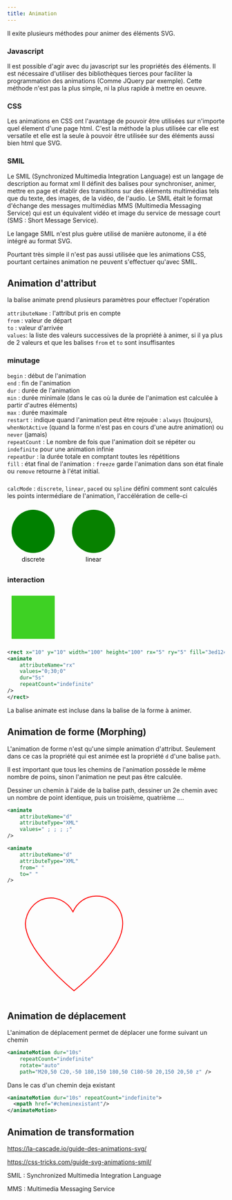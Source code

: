 ```yaml
---
title: Animation
---
```


Il exite plusieurs méthodes pour animer des éléments SVG.

### Javascript

Il est possible d'agir avec du javascript sur les propriétés des éléments. Il est nécessaire d'utiliser des bibliothèques tierces pour faciliter la programmation des animations (Comme JQuery par exemple). Cette méthode n'est pas la plus simple, ni la plus rapide à mettre en oeuvre.

### CSS

Les animations en CSS ont l'avantage de pouvoir être utilisées sur n'importe quel élement d'une page html. C'est la méthode la plus utilisée car elle est versatile et elle est la seule à pouvoir être utilisée sur des éléments aussi bien html que SVG.

### SMIL

Le SMIL (Synchronized Multimedia Integration Language) est un langage de description au format xml Il définit des balises pour synchroniser, animer, mettre en page et établir des transitions sur des éléments multimédias tels que du texte, des images, de la vidéo, de l'audio. Le SMIL était le format d'échange des messages multimédias MMS (Multimedia Messaging Service) qui est un équivalent vidéo et image du service de message court (SMS : Short Message Service).

Le langage SMIL n'est plus guère utilisé de manière autonome, il a été intégré au format SVG.

Pourtant très simple il n'est pas aussi utilisée que les animations CSS, pourtant certaines animation ne peuvent s'effectuer qu'avec SMIL.


## Animation d'attribut

la balise animate prend plusieurs paramètres pour effectuer l'opération

`attributeName` : l'attribut pris en compte\
`from` : valeur de départ\
`to` : valeur d'arrivée\
`values`: la liste des valeurs successives de la propriété à animer, si il ya plus de 2 valeurs et que les balises `from` et `to` sont insuffisantes

### minutage
`begin` : début de l'animation\
`end` : fin de l'animation\
`dur` : durée de l'animation\
`min` : durée minimale (dans le cas où la durée de l'animation est calculée à partir d'autres éléments)\
`max` : durée maximale\
`restart` : indique quand l'animation peut être rejouée : `always` (toujours), `whenNotActive` (quand la forme n'est pas en cours d'une autre animation) ou `never` (jamais)\
`repeatCount` : Le nombre de fois que l'animation doit se répéter ou `indefinite` pour une animation infinie\
`repeatDur` : la durée totale en comptant toutes les répétitions\
`fill` : état final de l'animation : `freeze` garde l'animation dans son état finale ou `remove` retourne à l'état initial.

###
`calcMode` :  `discrete`, `linear`, `paced` ou `spline` défini comment sont calculés les points intermédiare de l'animation, l'accélération de celle-ci

<svg xmlns="http://www.w3.org/2000/svg" version="1.1" width="340px" height="140px">
<circle r="50" cx="60" cy="60" fill="red">
<animate
    attributeName="fill"
    values="green;orange;red;green"
    dur="10s"
    calcMode="discrete"
    repeatCount="indefinite"
/>
</circle>
<text x="60" y="130" text-anchor="middle">discrete</text>
<circle r="50" cx="200" cy="60" fill="red">
<animate
    attributeName="fill"
    values="green;orange;red;green"
    dur="10s"
    calcMode="linear"
    repeatCount="indefinite"
/>
</circle>
<text x="200" y="130" text-anchor="middle">linear</text>
</svg>

### interaction


<svg xmlns="http://www.w3.org/2000/svg" version="1.1" width="120px" height="120px">
<rect x="10" y="10" width="100" height="100" fill="#3ed124">
    <animate attributeName="rx" values="0;30;0" dur="5s" repeatCount="indefinite"
    onplaying="console.log('pmaying')"
    onprogress="console.log('p')"
    ontimeupdate="console.log('d')"
    onplay="console.log('c')"
     onbegin="console.log('begin')"
      onend="console.log('end')"
       onrepeat="console.log('repeat')"
    />
</rect>
</svg>

```svg
<rect x="10" y="10" width="100" height="100" rx="5" ry="5" fill="3ed124">
<animate
    attributeName="rx"
    values="0;30;0"
    dur="5s"
    repeatCount="indefinite"
/>
</rect>
```

La balise animate est incluse dans la balise de la forme à animer.


## Animation de forme (Morphing)

L'animation de forme n'est qu'une simple animation d'attribut. Seulement dans ce cas la propriété qui est animée est la propriété `d` d'une balise `path`.

Il est important que tous les chemins de l'animation possède le même nombre de poins, sinon l'animation ne peut pas être calculée.

Dessiner un chemin à l'aide de la balise path, dessiner un 2e chemin avec un nombre de point identique, puis un troisième, quatrième ....

```svg
<animate
    attributeName="d"
    attributeType="XML"
    values=" ; ; ; ;"
/>
```

```svg
<animate
    attributeName="d"
    attributeType="XML"
    from=" "
    to=" "
/>
```

<svg xmlns="http://www.w3.org/2000/svg" version="1.1" width="500px" height="250px" viewBox="0 0 500 250">
<path id="p1"
    d="M 100 100"
    stroke="red" fill="none"
    stroke-width="2" >
<animate xlink:href="#p1"
    attributeName="d"
    attributeType="XML"
    values="M 208.2973,14.715129 A 59.083692,63.810728 0 0 0 154.73861,51.247982 59.083692,63.810728 0 0 0 41.983458,78.647627 c 0,66.976923 112.755152,155.264663 112.755152,155.264663 0,0 112.75513,-88.28774 112.75513,-155.264663 A 59.196446,63.932505 0 0 0 208.2973,14.715129 Z;
    M 8.2973,14.715129 A 59.083692,63.810728 0 0 0 14.73861,51.247982 59.083692,63.810728 0 0 0 41.983458,78.647627 c 100,66.976923 112.755152,155.264663 112.755152,155.264663 0,0 112.75513,-88.28774 112.75513,-155.264663 A 59.196446,63.932505 0 0 0 208.2973,14.715129 Z;M 208.2973,14.715129 A 90.083692,63.810728 0 0 0 154.73861,51.247982 59.083692,63.810728 0 0 0 72.983458,78.647627 c 0,66.976923 112.755152,155.264663 112.755152,135.264663 0,0 112.75513,-88.28774 112.75513,-155.264663 A 0.196446,63.932505 0 0 0 208.2973,14.715129 Z"
    dur="10s"
    repeatCount="indefinite" />
        </path>
</svg>

## Animation de déplacement

L'animation de déplacement permet de déplacer une forme suivant un chemin

```svg
<animateMotion dur="10s"
    repeatCount="indefinite"
    rotate="auto"
    path="M20,50 C20,-50 180,150 180,50 C180-50 20,150 20,50 z" />
```

Dans le cas d'un chemin deja existant

```svg
<animateMotion dur="10s" repeatCount="indefinite">
  <mpath href="#cheminexistant"/>
</animateMotion>
```

## Animation de transformation





https://la-cascade.io/guide-des-animations-svg/

https://css-tricks.com/guide-svg-animations-smil/

SMIL
: Synchronized Multimedia Integration Language

MMS
: Multimedia Messaging Service
